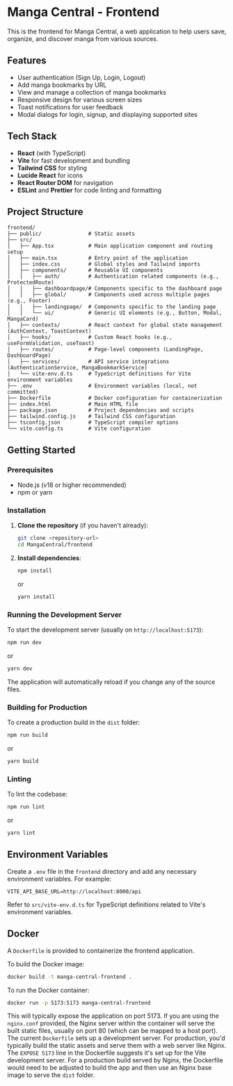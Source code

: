 # Manga Central - Frontend

This is the frontend for Manga Central, a web application to help users save, organize, and discover manga from various sources.

## Features

- User authentication (Sign Up, Login, Logout)
- Add manga bookmarks by URL
- View and manage a collection of manga bookmarks
- Responsive design for various screen sizes
- Toast notifications for user feedback
- Modal dialogs for login, signup, and displaying supported sites

## Tech Stack

- **React** (with TypeScript)
- **Vite** for fast development and bundling
- **Tailwind CSS** for styling
- **Lucide React** for icons
- **React Router DOM** for navigation
- **ESLint** and **Prettier** for code linting and formatting

## Project Structure

```
frontend/
├── public/               # Static assets
├── src/
│   ├── App.tsx           # Main application component and routing setup
│   ├── main.tsx          # Entry point of the application
│   ├── index.css         # Global styles and Tailwind imports
│   ├── components/       # Reusable UI components
│   │   ├── auth/         # Authentication related components (e.g., ProtectedRoute)
│   │   ├── dashboardpage/# Components specific to the dashboard page
│   │   ├── global/       # Components used across multiple pages (e.g., Footer)
│   │   ├── landingpage/  # Components specific to the landing page
│   │   └── ui/           # Generic UI elements (e.g., Button, Modal, MangaCard)
│   ├── contexts/         # React context for global state management (AuthContext, ToastContext)
│   ├── hooks/            # Custom React hooks (e.g., useFormValidation, useToast)
│   ├── routes/           # Page-level components (LandingPage, DashboardPage)
│   ├── services/         # API service integrations (AuthenticationService, MangaBookmarkService)
│   └── vite-env.d.ts     # TypeScript definitions for Vite environment variables
├── .env                  # Environment variables (local, not committed)
├── Dockerfile            # Docker configuration for containerization
├── index.html            # Main HTML file
├── package.json          # Project dependencies and scripts
├── tailwind.config.js    # Tailwind CSS configuration
├── tsconfig.json         # TypeScript compiler options
└── vite.config.ts        # Vite configuration
```

## Getting Started

### Prerequisites

- Node.js (v18 or higher recommended)
- npm or yarn

### Installation

1.  **Clone the repository** (if you haven't already):
    ```bash
    git clone <repository-url>
    cd MangaCentral/frontend
    ```

2.  **Install dependencies**:
    ```bash
    npm install
    ```
    or
    ```bash
    yarn install
    ```

### Running the Development Server

To start the development server (usually on `http://localhost:5173`):

```bash
npm run dev
```

or

```bash
yarn dev
```

The application will automatically reload if you change any of the source files.

### Building for Production

To create a production build in the `dist` folder:

```bash
npm run build
```

or

```bash
yarn build
```

### Linting

To lint the codebase:

```bash
npm run lint
```

or

```bash
yarn lint
```

## Environment Variables

Create a `.env` file in the `frontend` directory and add any necessary environment variables. For example:

```
VITE_API_BASE_URL=http://localhost:8000/api
```

Refer to `src/vite-env.d.ts` for TypeScript definitions related to Vite's environment variables.

## Docker

A `Dockerfile` is provided to containerize the frontend application.

To build the Docker image:

```bash
docker build -t manga-central-frontend .
```

To run the Docker container:

```bash
docker run -p 5173:5173 manga-central-frontend
```
This will typically expose the application on port 5173. If you are using the `nginx.conf` provided, the Nginx server within the container will serve the built static files, usually on port 80 (which can be mapped to a host port). The current `Dockerfile` sets up a development server. For production, you'd typically build the static assets and serve them with a web server like Nginx.
The `EXPOSE 5173` line in the Dockerfile suggests it's set up for the Vite development server. For a production build served by Nginx, the Dockerfile would need to be adjusted to build the app and then use an Nginx base image to serve the `dist` folder.